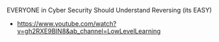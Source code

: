 EVERYONE in Cyber Security Should Understand Reversing (its EASY)
- https://www.youtube.com/watch?v=gh2RXE9BIN8&ab_channel=LowLevelLearning
